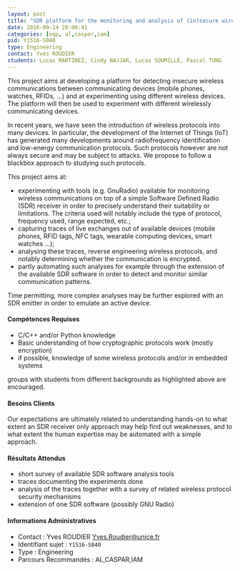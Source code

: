 ```yaml
---
layout: post
title: "SDR platform for the monitoring and analysis of (in)secure wireless communications"
date: 2016-09-14 20:00:41
categories: [oqp, al,caspar,iam]
pid: Y1516-S040
type: Engineering
contact: Yves ROUDIER
students: Lucas MARTINEZ, Cindy NAJJAR, Lucas SOUMILLE, Pascal TUNG
---
```

       
This project aims at developing a platform for detecting insecure wireless communications between communicating devices (mobile phones, watches, RFIDs, ...) and at experimenting using different wireless devices. The platform will then be used to experiment with different wirelessly communicating devices.

In recent years, we have seen the introduction of wireless protocols into many devices. In particular, the development of the Internet of Things (IoT) has generated many developments around radiofrequency identification and low-energy communication protocols. Such protocols however are not always secure and may be subject to attacks. We propose to follow a blackbox approach to studying such protocols.

This project aims at:
- experimenting with tools (e.g. GnuRadio) available for monitoring wireless communications on top of a simple Software Defined Radio (SDR) receiver in order to precisely understand their suitability or limitations. The criteria used will notably include the type of protocol, frequency used, range expected, etc.;
- capturing traces of live exchanges out of available devices (mobile phones, RFID tags, NFC tags, wearable computing devices, smart watches ...);
- analysing these traces, reverse engineering wireless protocols, and notably determining whether the communication is encrypted.
- partly automating such analyses for example through the extension of the available SDR software in order to detect and monitor similar communication patterns.

Time permitting, more complex analyses may be further explored with an SDR emitter in order to emulate an active device.

#### Compétences Requises
- C/C++ and/or Python knowledge
- Basic understanding of how cryptographic protocols work (mostly encryption)
- if possible, knowledge of some wireless protocols and/or in embedded systems

groups with students from different backgrounds as highlighted above are encouraged.


#### Besoins Clients
Our expectations are ultimately related to understanding hands-on to what extent an SDR receiver only approach may help find out weaknesses, and to what extent the human expertise may be automated with a simple approach.

#### Résultats Attendus
- short survey of available SDR software analysis tools
- traces documenting the experiments done
- analysis of the traces together with a survey of related wireless protocol security mechanisms
- extension of one SDR software (possibly GNU Radio)
     

#### Informations Administratives
  * Contact : Yves ROUDIER <Yves.Roudier@unice.fr>
  * Identifiant sujet : `Y1516-S040`
  * Type : Engineering
  * Parcours Recommandés : AL,CASPAR,IAM
     